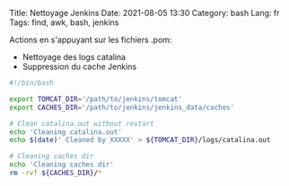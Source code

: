 Title: Nettoyage Jenkins
Date: 2021-08-05 13:30
Category: bash
Lang: fr
Tags: find, awk, bash, jenkins

Actions en s'appuyant sur les fichiers .pom:
 
 *  Nettoyage des logs catalina
 *  Suppression du cache Jenkins

```bash
#!/bin/bash

export TOMCAT_DIR='/path/to/jenkins/tomcat'
export CACHES_DIR='/path/to/jenkins/jenkins_data/caches'

# Clean catalina.out without restart
echo 'Cleaning catalina.out'
echo $(date)' Cleaned by XXXXX' > ${TOMCAT_DIR}/logs/catalina.out

# Cleaning caches dir
echo 'Cleaning caches dir'
rm -rvf ${CACHES_DIR}/*
```
